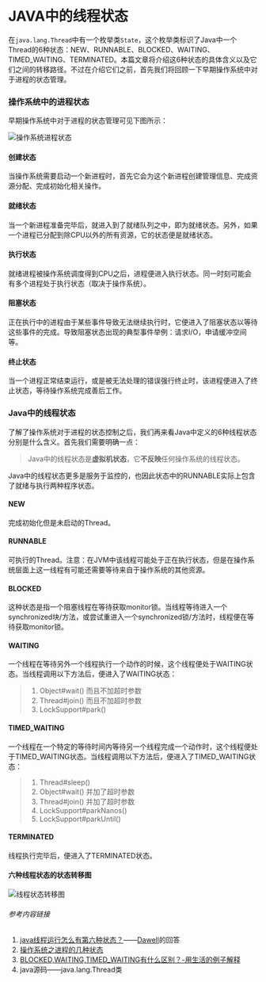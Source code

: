 # JAVA中的线程状态

在`java.lang.Thread`中有一个枚举类`State`，这个枚举类标识了Java中一个Thread的6种状态：NEW、RUNNABLE、BLOCKED、WAITING、TIMED_WAITING、TERMINATED。本篇文章将介绍这6种状态的具体含义以及它们之间的转移路径。不过在介绍它们之前，首先我们将回顾一下早期操作系统中对于进程的状态管理。

### 操作系统中的进程状态

早期操作系统中对于进程的状态管理可见下图所示：

![操作系统进程状态](https://upload-images.jianshu.io/upload_images/1485056-9d17cf698a3f0dbc.png?imageMogr2/auto-orient/strip%7CimageView2/2/w/1000/format/webp)

#### 创建状态

当操作系统需要启动一个新进程时，首先它会为这个新进程创建管理信息、完成资源分配、完成初始化相关操作。

#### 就绪状态

当一个新进程准备完毕后，就进入到了就绪队列之中，即为就绪状态。另外，如果一个进程已分配到除CPU以外的所有资源，它的状态便是就绪状态。

#### 执行状态

就绪进程被操作系统调度得到CPU之后，进程便进入执行状态。同一时刻可能会有多个进程处于执行状态（取决于操作系统）。

#### 阻塞状态

正在执行中的进程由于某些事件导致无法继续执行时，它便进入了阻塞状态以等待这些事件的完成。导致阻塞状态出现的典型事件举例：请求I/O，申请缓冲空间等。

#### 终止状态

当一个进程正常结束运行，或是被无法处理的错误强行终止时，该进程便进入了终止状态，等待操作系统完成善后工作。



### Java中的线程状态

了解了操作系统对于进程的状态控制之后，我们再来看Java中定义的6种线程状态分别是什么含义。首先我们需要明确一点：

>  Java中的线程状态是**虚拟机状态**，它**不反映**任何操作系统的线程状态。

Java中的线程状态更多是服务于监控的，也因此状态中的RUNNABLE实际上包含了就绪与执行两种程序状态。

#### NEW

完成初始化但是未启动的Thread。

#### RUNNABLE

可执行的Thread。注意：在JVM中该线程可能处于正在执行状态，但是在操作系统层面上这一线程有可能还需要等待来自于操作系统的其他资源。

#### BLOCKED

这种状态是指一个阻塞线程在等待获取monitor锁。当线程等待进入一个synchronized块/方法，或尝试重进入一个synchronized锁/方法时，线程便在等待获取monitor锁。

#### WAITING

一个线程在等待另外一个线程执行一个动作的时候，这个线程便处于WAITING状态。当线程调用以下方法后，便进入了WAITING状态：

> 1. Object#wait() 而且不加超时参数
> 2. Thread#join() 而且不加超时参数
> 3. LockSupport#park()

#### TIMED_WAITING

一个线程在一个特定的等待时间内等待另一个线程完成一个动作时，这个线程便处于TIMED_WAITING状态。当线程调用以下方法后，便进入了TIMED_WAITING状态：

> 1. Thread#sleep()
> 2. Object#wait() 并加了超时参数
> 3. Thread#join() 并加了超时参数
> 4. LockSupport#parkNanos()
> 5. LockSupport#parkUntil()

#### TERMINATED

线程执行完毕后，便进入了TERMINATED状态。

#### 六种线程状态的状态转移图

![线程状态转移图](https://iblobs.oss-cn-beijing.aliyuncs.com/thread_state.PNG)



###### 参考内容链接

1. [java线程运行怎么有第六种状态？](https://www.zhihu.com/question/56494969)——[Dawell](https://www.zhihu.com/people/dawell)的回答
2. [操作系统之进程的几种状态](https://www.jianshu.com/p/ac9ce2afd126)
3. [BLOCKED,WAITING,TIMED_WAITING有什么区别？-用生活的例子解释](https://segmentfault.com/a/1190000010973341)
4. java源码——java.lang.Thread类

